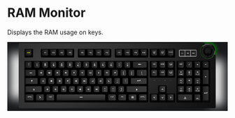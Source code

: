 # RAM Monitor

Displays the RAM usage on keys.

![RAM Monitor on a Das Keyboard Q](https://github.com/F-DALLA-VALLE/daskeyboard--applet--ram-monitor/blob/master/assets/q-ram-usage-yellow.png "Q RAM Monitor")
